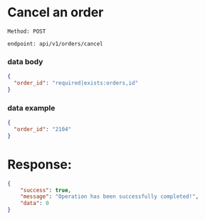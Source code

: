 # Cancel an order

`Method: POST`


`endpoint: api/v1/orders/cancel`
### data body
````json
{
  "order_id": "required|exists:orders,id"
}
````
### data example
````json
{
  "order_id": "2104"
}
````
# Response:

```json
{
    "success": true,
    "message": "Operation has been successfully completed!",
    "data": 0
}
```